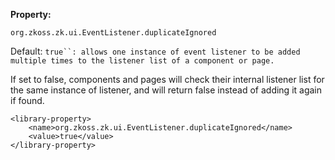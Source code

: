 **Property:**

`org.zkoss.zk.ui.EventListener.duplicateIgnored`

Default:  `true``: allows one instance of event listener to be added multiple times to the listener list of a component or page.`

If set to false, components and pages will check their internal listener
list for the same instance of listener, and will return false instead of
adding it again if found.

    <library-property>
        <name>org.zkoss.zk.ui.EventListener.duplicateIgnored</name>
        <value>true</value>
    </library-property>
